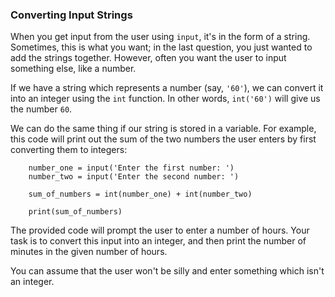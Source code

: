 ### Converting Input Strings

When you get input from the user using `input`, it\'s in the form of a
string. Sometimes, this is what you want; in the last question, you just
wanted to add the strings together. However, often you want the user to
input something else, like a number.

If we have a string which represents a number (say, `'60'`), we can
convert it into an integer using the `int` function. In other words,
`int('60')` will give us the number `60`.

We can do the same thing if our string is stored in a variable. For
example, this code will print out the sum of the two numbers the user
enters by first converting them to integers:

        number_one = input('Enter the first number: ')
        number_two = input('Enter the second number: ')

        sum_of_numbers = int(number_one) + int(number_two)

        print(sum_of_numbers)

The provided code will prompt the user to enter a number of hours. Your
task is to convert this input into an integer, and then print the number
of minutes in the given number of hours.

You can assume that the user won\'t be silly and enter something which
isn\'t an integer.
